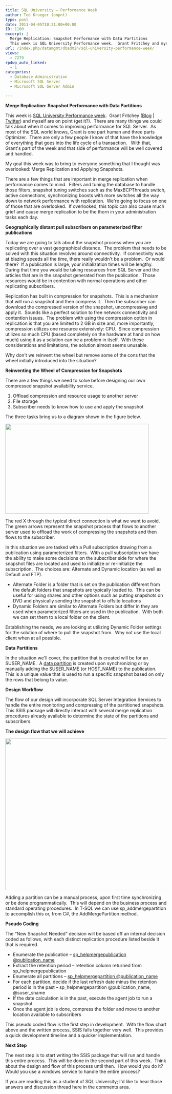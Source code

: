 ```yaml
---
title: SQL University – Performance Week
author: Ted Krueger (onpnt)
type: post
date: 2011-04-05T10:21:00+00:00
ID: 1100
excerpt: |
  Merge Replication: Snapshot Performance with Data Partitions
  This week is SQL University Performance week.  Grant Fritchey and myself are on point (get it?).  There are many things we could talk about when it comes to improving performance for SQL Serv&hellip;
url: /index.php/datamgmt/dbadmin/sql-university-performance-week/
views:
  - 7279
rp4wp_auto_linked:
  - 1
categories:
  - Database Administration
  - Microsoft SQL Server
  - Microsoft SQL Server Admin

---
```

**Merge Replication: Snapshot Performance with Data Partitions**

This week is [SQL University Performance week][1].  Grant Fritchey ([Blog][2] | [Twitter][3]) and myself are on point (get it?).  There are many things we could talk about when it comes to improving performance for SQL Server.  As most of the SQL world knows, Grant is one part human and three parts Optimizer.  There are only a few people I know of that have the knowledge of everything that goes into the life cycle of a transaction.   With that, Grant's part of the week and that side of performance will be well covered and handled.

My goal this week was to bring to everyone something that I thought was overlooked: Merge Replication and Applying Snapshots. 

There are a few things that are important in merge replication when performance comes to mind.  Filters and tuning the database to handle those filters, snapshot tuning switches such as the MaxBCPThreads switch, active connections, synchronizing boosts with more switches all the way down to network performance with replication.  We're going to focus on one of those that are overlooked.  If overlooked, this topic can also cause much grief and cause merge replication to be the thorn in your administration tasks each day.

**Geographically distant pull subscribers on parameterized filter publications**

Today we are going to talk about the snapshot process when you are replicating over a vast geographical distance.  The problem that needs to be solved with this situation revolves around connectivity.  If connectivity was at blazing speeds all the time, there really wouldn't be a problem.  Or would there?  If a publication is large, your initialization times will be lengthy.  During that time you would be taking resources from SQL Server and the articles that are in the snapshot generated from the publication.  Those resources would be in contention with normal operations and other replicating subscribers.

Replication has built in compression for snapshots.  This is a mechanism that will run a snapshot and then compress it.  Then the subscriber can download the compressed version of the snapshot, uncompress<span style="text-decoration: line-through;">ing</span> and apply it.  Sounds like a perfect solution to free network connectivity and contention issues.  The problem with using the compression option in replication is that you are limited to 2 GB in size and, more importantly, compression utilizes one resource extensively: CPU.  Since compression utilizes so much CPU (based completely on the hardware at hand on how much) using it as a solution can be a problem in itself.  With these considerations and limitations, the solution almost seems unusable. 

Why don't we reinvent the wheel but remove some of the cons that the wheel initially introduced into the situation?

**Reinventing the Wheel of Compression for Snapshots**

There are a few things we need to solve before designing our own compressed snapshot availability service. 

  1. Offload compression and resource usage to another server
  2. File storage
  3. Subscriber needs to know how to use and apply the snapshot

The three tasks bring us to a diagram shown in the figure below.

<div class="image_block">
  <a href="/wp-content/uploads/blogs/DataMgmt/-22.png?mtime=1301972711"><img alt="" src="/wp-content/uploads/blogs/DataMgmt/-22.png?mtime=1301972711" width="448" height="280" /></a>
</div>

The red X through the typical direct connection is what we want to avoid.  The green arrows represent the snapshot process that flows to another server used to offload the work of compressing the snapshots and then flows to the subscriber.

In this situation we are tasked with a Pull subscription drawing from a publication using parameterized filters.  With a pull subscription we have the ability to make some decisions on the subscriber side for where the snapshot files are located and used to initialize or re-initialize the subscription.  The choices are: Alternate and Dynamic location (as well as Default and FTP).

  * Alternate Folder is a folder that is set on the publication different from the default folders that snapshots are typically loaded to.  This can be useful for using shares and other options such as putting snapshots on DVD and physically sending the snapshot to offsite locations
  * Dynamic Folders are similar to Alternate Folders but differ in they are used when parameterized filters are used in the publication.  With both we can set them to a local folder on the client.  

Establishing the needs, we are looking at utilizing Dynamic Folder settings for the solution of where to pull the snapshot from.  Why not use the local client when at all possible.

**Data Partitions**

In the situation we'll cover, the partition that is created will be for an SUSER_NAME.  A [data partition][4] is created upon synchronizing or by manually adding the SUSER\_NAME (or HOST\_NAME) to the publication.  This is a unique value that is used to run a specific snapshot based on only the rows that belong to value. 

**Design Workflow**

The flow of our design will incorporate SQL Server Integration Services to handle the entire monitoring and compressing of the partitioned snapshots.  This SSIS package will directly interact with several merge replication procedures already available to determine the state of the partitions and subscribers.

**The design flow that we will achieve**

<div class="image_block">
  <a href="/wp-content/uploads/blogs/DataMgmt/-23.png?mtime=1301972712"><img alt="" src="/wp-content/uploads/blogs/DataMgmt/-23.png?mtime=1301972712" width="578" height="473" /></a>
</div>

Adding a partition can be a manual process, upon first time synchronizing or be done programmatically.  This will depend on the business process and standard operating procedures.  In T-SQL we can use sp_addmergepartition to accomplish this or, from C#, the AddMergePartition method.

**Pseudo Coding**

The “New Snapshot Needed” decision will be based off an internal decision coded as follows, with each distinct replication procedure listed beside it that is required.

  * Enumerate the publication – [sp\_helpmergepublication @publication\_name][5]
  * Extract the retention period – retention column returned from sp_helpmergepublication
  * Enumerate all partitions – [sp\_helpmergepartition @publication\_name][6]
  * For each partition, decide if the last refresh date minus the retention period is in the past – sp\_helpmergepartition @publication\_name, @suser_sname
  * If the date calculation is in the past, execute the agent job to run a snapshot
  * Once the agent job is done, compress the folder and move to another location available to subscribers

This pseudo coded flow is the first step in development.  With the flow chart above and the written process, SSIS falls together very well.  This provides a quick development timeline and a quicker implementation. 

**Next Step**

The next step is to start writing the SSIS package that will run and handle this entire process.  This will be done in the second part of this week.  Think about the design and flow of this process until then.  How would you do it?  Would you use a windows service to handle the entire process? 

If you are reading this as a student of SQL University; I'd like to hear those answers and discussion thread here in the comments area.

 [1]: http://sqlchicken.com/sql-university/
 [2]: http://www.scarydba.com/
 [3]: http://twitter.com/gfritchey
 [4]: http://msdn.microsoft.com/en-us/library/ms146967(v=sql.110).aspx
 [5]: http://msdn.microsoft.com/en-us/library/ms189475.aspx
 [6]: http://msdn.microsoft.com/en-us/library/ms174989.aspx